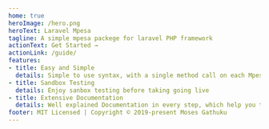 ```yaml
---
home: true
heroImage: /hero.png
heroText: Laravel Mpesa
tagline: A simple mpesa packege for laravel PHP framework
actionText: Get Started →
actionLink: /guide/
features:
- title: Easy and Simple
  details: Simple to use syntax, with a single method call on each Mpesa API service
- title: Sandbox Testing
  details: Enjoy sanbox testing before taking going live
- title: Extensive Documentation
  details: Well explained Documentation in every step, which help you to get up and running in minutes.
footer: MIT Licensed | Copyright © 2019-present Moses Gathuku
---
```

